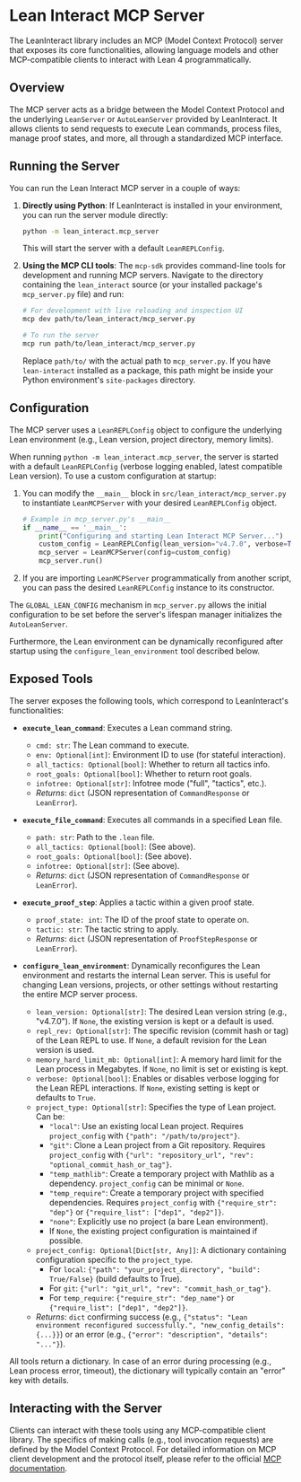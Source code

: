 # Lean Interact MCP Server

The LeanInteract library includes an MCP (Model Context Protocol) server that exposes its core functionalities, allowing language models and other MCP-compatible clients to interact with Lean 4 programmatically.

## Overview

The MCP server acts as a bridge between the Model Context Protocol and the underlying `LeanServer` or `AutoLeanServer` provided by LeanInteract. It allows clients to send requests to execute Lean commands, process files, manage proof states, and more, all through a standardized MCP interface.

## Running the Server

You can run the Lean Interact MCP server in a couple of ways:

1.  **Directly using Python**:
    If LeanInteract is installed in your environment, you can run the server module directly:
    ```bash
    python -m lean_interact.mcp_server
    ```
    This will start the server with a default `LeanREPLConfig`.

2.  **Using the MCP CLI tools**:
    The `mcp-sdk` provides command-line tools for development and running MCP servers. Navigate to the directory containing the `lean_interact` source (or your installed package's `mcp_server.py` file) and run:
    ```bash
    # For development with live reloading and inspection UI
    mcp dev path/to/lean_interact/mcp_server.py

    # To run the server
    mcp run path/to/lean_interact/mcp_server.py
    ```
    Replace `path/to/` with the actual path to `mcp_server.py`. If you have `lean-interact` installed as a package, this path might be inside your Python environment's `site-packages` directory.

## Configuration

The MCP server uses a `LeanREPLConfig` object to configure the underlying Lean environment (e.g., Lean version, project directory, memory limits).

When running `python -m lean_interact.mcp_server`, the server is started with a default `LeanREPLConfig` (verbose logging enabled, latest compatible Lean version). To use a custom configuration at startup:

1.  You can modify the `__main__` block in `src/lean_interact/mcp_server.py` to instantiate `LeanMCPServer` with your desired `LeanREPLConfig` object.
    ```python
    # Example in mcp_server.py's __main__
    if __name__ == '__main__':
        print("Configuring and starting Lean Interact MCP Server...")
        custom_config = LeanREPLConfig(lean_version="v4.7.0", verbose=True)
        mcp_server = LeanMCPServer(config=custom_config)
        mcp_server.run()
    ```

2.  If you are importing `LeanMCPServer` programmatically from another script, you can pass the desired `LeanREPLConfig` instance to its constructor.

The `GLOBAL_LEAN_CONFIG` mechanism in `mcp_server.py` allows the initial configuration to be set before the server's lifespan manager initializes the `AutoLeanServer`.

Furthermore, the Lean environment can be dynamically reconfigured after startup using the `configure_lean_environment` tool described below.

## Exposed Tools

The server exposes the following tools, which correspond to LeanInteract's functionalities:

*   **`execute_lean_command`**: Executes a Lean command string.
    *   `cmd: str`: The Lean command to execute.
    *   `env: Optional[int]`: Environment ID to use (for stateful interaction).
    *   `all_tactics: Optional[bool]`: Whether to return all tactics info.
    *   `root_goals: Optional[bool]`: Whether to return root goals.
    *   `infotree: Optional[str]`: Infotree mode ("full", "tactics", etc.).
    *   *Returns*: `dict` (JSON representation of `CommandResponse` or `LeanError`).

*   **`execute_file_command`**: Executes all commands in a specified Lean file.
    *   `path: str`: Path to the `.lean` file.
    *   `all_tactics: Optional[bool]`: (See above).
    *   `root_goals: Optional[bool]`: (See above).
    *   `infotree: Optional[str]`: (See above).
    *   *Returns*: `dict` (JSON representation of `CommandResponse` or `LeanError`).

*   **`execute_proof_step`**: Applies a tactic within a given proof state.
    *   `proof_state: int`: The ID of the proof state to operate on.
    *   `tactic: str`: The tactic string to apply.
    *   *Returns*: `dict` (JSON representation of `ProofStepResponse` or `LeanError`).

*   **`configure_lean_environment`**: Dynamically reconfigures the Lean environment and restarts the internal Lean server. This is useful for changing Lean versions, projects, or other settings without restarting the entire MCP server process.
    *   `lean_version: Optional[str]`: The desired Lean version string (e.g., "v4.7.0"). If `None`, the existing version is kept or a default is used.
    *   `repl_rev: Optional[str]`: The specific revision (commit hash or tag) of the Lean REPL to use. If `None`, a default revision for the Lean version is used.
    *   `memory_hard_limit_mb: Optional[int]`: A memory hard limit for the Lean process in Megabytes. If `None`, no limit is set or existing is kept.
    *   `verbose: Optional[bool]`: Enables or disables verbose logging for the Lean REPL interactions. If `None`, existing setting is kept or defaults to `True`.
    *   `project_type: Optional[str]`: Specifies the type of Lean project. Can be:
        *   `"local"`: Use an existing local Lean project. Requires `project_config` with `{"path": "/path/to/project"}`.
        *   `"git"`: Clone a Lean project from a Git repository. Requires `project_config` with `{"url": "repository_url", "rev": "optional_commit_hash_or_tag"}`.
        *   `"temp_mathlib"`: Create a temporary project with Mathlib as a dependency. `project_config` can be minimal or `None`.
        *   `"temp_require"`: Create a temporary project with specified dependencies. Requires `project_config` with `{"require_str": "dep"}` or `{"require_list": ["dep1", "dep2"]}`.
        *   `"none"`: Explicitly use no project (a bare Lean environment).
        *   If `None`, the existing project configuration is maintained if possible.
    *   `project_config: Optional[Dict[str, Any]]`: A dictionary containing configuration specific to the `project_type`.
        *   For `local`: `{"path": "your_project_directory", "build": True/False}` (build defaults to True).
        *   For `git`: `{"url": "git_url", "rev": "commit_hash_or_tag"}`.
        *   For `temp_require`: `{"require_str": "dep_name"}` or `{"require_list": ["dep1", "dep2"]}`.
    *   *Returns*: `dict` confirming success (e.g., `{"status": "Lean environment reconfigured successfully.", "new_config_details": {...}}`) or an error (e.g., `{"error": "description", "details": "..."}`).

All tools return a dictionary. In case of an error during processing (e.g., Lean process error, timeout), the dictionary will typically contain an "error" key with details.

## Interacting with the Server

Clients can interact with these tools using any MCP-compatible client library. The specifics of making calls (e.g., tool invocation requests) are defined by the Model Context Protocol. For detailed information on MCP client development and the protocol itself, please refer to the official [MCP documentation](https://modelcontextprotocol.io/).
